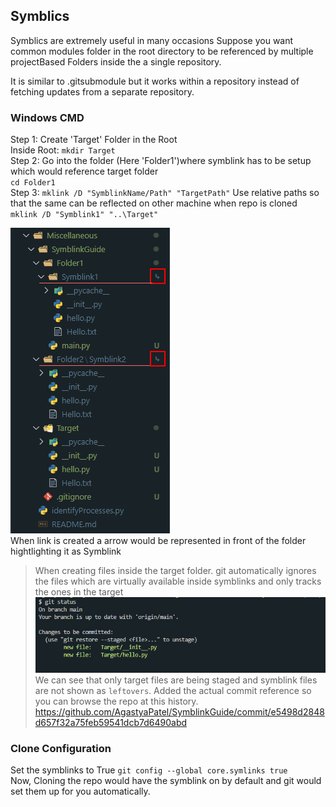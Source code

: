 ## Symblics
Symblics are extremely useful in many occasions
Suppose you want common modules folder in the root directory to be referenced by multiple projectBased Folders inside the a single repository.

It is similar to .gitsubmodule but it works within a repository instead of fetching updates from a separate repository.

### Windows CMD
Step 1: Create 'Target' Folder in the Root\
Inside Root: `mkdir Target`\
Step 2: Go into the folder (Here 'Folder1')where symblink has to be setup which would reference target folder\
`cd Folder1`\
Step 3: `mklink /D "SymblinkName/Path" "TargetPath"`
Use relative paths so that the same can be reflected on other machine when repo is cloned\
`mklink /D "Symblink1" "..\Target"`

![Alt text](media/Symblink-01-indicationVSCODE.png)\
When link is created a arrow would be represented in front of the folder hightlighting it as Symblink

> When creating files inside the target folder. git automatically ignores the files which are virtually available inside symblinks and only tracks the ones in the target
![Alt text](<media/Symblink-02-Git tracking.png>)
>We can see that only target files are being staged and symblink files are not shown as `leftovers`. Added the actual commit reference so you can browse the repo at this history.
> https://github.com/AgastyaPatel/SymblinkGuide/commit/e5498d2848d657f32a75feb59541dcb7d6490abd

### Clone Configuration
Set the symblinks to True
`git config --global core.symlinks true`\
Now, Cloning the repo would have the symblink on by default and git would set them up for you automatically.

